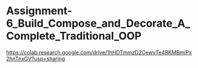 # Assignment-6_Build_Compose_and_Decorate_A_Complete_Traditional_OOP

https://colab.research.google.com/drive/1hHDTmmzD2CewvTe4RKMBmjPx2hnTnxGV?usp=sharing
